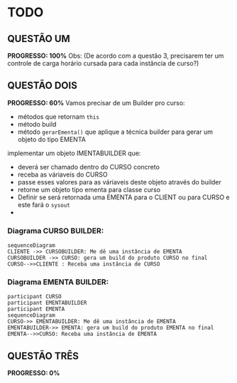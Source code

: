 # TODO

## QUESTÃO UM
**PROGRESSO: 100%**
Obs: (De acordo com a questão 3, precisarem ter um controle de carga horário cursada para cada instância de curso?)

## QUESTÃO DOIS
**PROGRESSO: 60%**
Vamos precisar de um Builder pro curso:
- métodos que retornam `this`
- método build
- método `gerarEmenta()` que aplique a técnica builder para gerar um objeto do tipo EMENTA

implementar um objeto IMENTABUILDER que:
- deverá ser chamado dentro do CURSO concreto
- receba as váriaveis do CURSO
- passe esses valores para as váriaveis deste objeto através do builder
- retorne um objeto tipo ementa para classe curso
- Definir se será retornada uma EMENTA para o CLIENT ou para CURSO e este fará o `sysout`
- 

### Diagrama CURSO BUILDER:
```mermaid
sequenceDiagram
CLIENTE ->> CURSOBUILDER: Me dê uma instância de EMENTA
CURSOBUILDER ->> CURSO: gera um build do produto CURSO no final
CURSO-->>CLIENTE : Receba uma instância de CURSO
```

### Diagrama EMENTA BUILDER:
```mermaid
participant CURSO
participant EMENTABUILDER
participant EMENTA
sequenceDiagram
CURSO->> EMENTABUILDER: Me dê uma instância de EMENTA
EMENTABUILDER->> EMENTA: gera um build do produto EMENTA no final
EMENTA-->>CURSO: Receba uma instância de EMENTA
```


## QUESTÃO TRÊS
**PROGRESSO: 0%**

